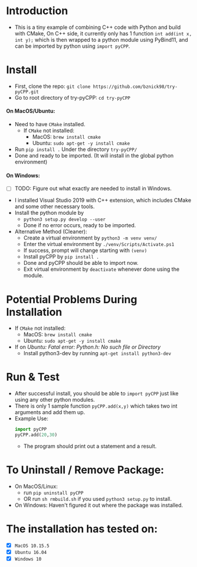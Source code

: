 # Introduction
- This is a tiny example of combining C++ code with Python and build with CMake, On C++ side, it currently only has 1 function `int add(int x, int y);` which is then wrapped to a python module using PyBind11, and can be imported by python using `import pyCPP`.
  
# Install
- First, clone the repo: `git clone https://github.com/bznick98/try-pyCPP.git`
- Go to root directory of try-pyCPP: `cd try-pyCPP`
#### On MacOS/Ubuntu:
- Need to have `CMake` installed.
  - If `CMake` not installed:
    - MacOS: `brew install cmake`
    - Ubuntu: `sudo apt-get -y install cmake`
- Run `pip install .` Under the directory `try-pyCPP/`
- Done and ready to be imported. (It will install in the global python environment)
#### On Windows:
- [ ] TODO: Figure out what exactly are needed to install in Windows.
- I installed Visual Studio 2019 with C++ extension, which includes CMake and some other necessary tools. 
- Install the python module by
  - `python3 setup.py develop --user`
  - Done if no error occurs, ready to be imported.
- Alternative Method (Cleaner):
    - Create a virtual environment by `python3 -m venv venv/`
    - Enter the virtual environment by `./venv/Scripts/Activate.ps1` 
    - If success, prompt will change starting with `(venv)`
    - Install pyCPP by `pip install .`
    - Done and pyCPP should be able to import now.
    - Exit virtual environment by `deactivate` whenever done using the module.

# Potential Problems During Installation
- If `CMake` not installed:
  - MacOS: `brew install cmake`
  - Ubuntu: `sudo apt-get -y install cmake`
- If on *Ubuntu: Fatal error: Python.h: No such file or Directory*
  - Install python3-dev by running `apt-get install python3-dev`

# Run & Test
- After successful install, you should be able to `import pyCPP` just like using any other python modules.
- There is only 1 sample function `pyCPP.add(x,y)` which takes two int arguments and add them up.
- Example Use:
  ```python
  import pyCPP
  pyCPP.add(20,30)
  ```
  - The program should print out a statement and a result.

# To Uninstall / Remove Package:
- On MacOS/Linux: 
  - run `pip uninstall pyCPP` 
  - OR run `sh rmbuild.sh` if you used `python3 setup.py` to install.
- On Windows: Haven't figured it out where the package was installed.

# The installation has tested on:
- [x]  `MacOS 10.15.5`
- [x]  `Ubuntu 16.04`
- [x]  `Windows 10`